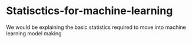 # Statisctics-for-machine-learning
We would be explaining the basic statistics required to move into machine learning model making

